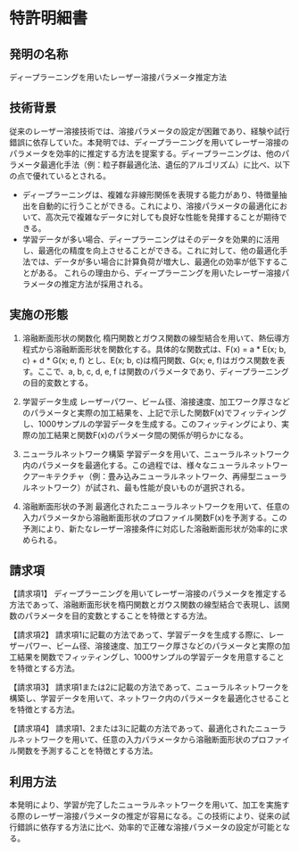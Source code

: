# 特許明細書
## 発明の名称
ディープラーニングを用いたレーザー溶接パラメータ推定方法

## 技術背景
従来のレーザー溶接技術では、溶接パラメータの設定が困難であり、経験や試行錯誤に依存していた。本発明では、ディープラーニングを用いてレーザー溶接のパラメータを効率的に推定する方法を提案する。ディープラーニングは、他のパラメータ最適化手法（例：粒子群最適化法、遺伝的アルゴリズム）に比べ、以下の点で優れているとされる。

- ディープラーニングは、複雑な非線形関係を表現する能力があり、特徴量抽出を自動的に行うことができる。これにより、溶接パラメータの最適化において、高次元で複雑なデータに対しても良好な性能を発揮することが期待できる。
- 学習データが多い場合、ディープラーニングはそのデータを効果的に活用し、最適化の精度を向上させることができる。これに対して、他の最適化手法では、データが多い場合に計算負荷が増大し、最適化の効率が低下することがある。
これらの理由から、ディープラーニングを用いたレーザー溶接パラメータの推定方法が採用される。

## 実施の形態
1. 溶融断面形状の関数化
楕円関数とガウス関数の線型結合を用いて、熱伝導方程式から溶融断面形状を関数化する。具体的な関数式は、F(x) = a * E(x; b, c) + d * G(x; e, f) とし、E(x; b, c)は楕円関数、G(x; e, f)はガウス関数を表す。ここで、a, b, c, d, e, f は関数のパラメータであり、ディープラーニングの目的変数とする。

2. 学習データ生成
レーザーパワー、ビーム径、溶接速度、加工ワーク厚さなどのパラメータと実際の加工結果を、上記で示した関数F(x)でフィッティングし、1000サンプルの学習データを生成する。このフィッティングにより、実際の加工結果と関数F(x)のパラメータ間の関係が明らかになる。

3. ニューラルネットワーク構築
学習データを用いて、ニューラルネットワーク内のパラメータを最適化する。この過程では、様々なニューラルネットワークアーキテクチャ（例：畳み込みニューラルネットワーク、再帰型ニューラルネットワーク）が試され、最も性能が良いものが選択される。

4. 溶融断面形状の予測
最適化されたニューラルネットワークを用いて、任意の入力パラメータから溶融断面形状のプロファイル関数F(x)を予測する。この予測により、新たなレーザー溶接条件に対応した溶融断面形状が効率的に求められる。

## 請求項
【請求項1】
ディープラーニングを用いてレーザー溶接のパラメータを推定する方法であって、溶融断面形状を楕円関数とガウス関数の線型結合で表現し、該関数のパラメータを目的変数とすることを特徴とする方法。

【請求項2】
請求項1に記載の方法であって、学習データを生成する際に、レーザーパワー、ビーム径、溶接速度、加工ワーク厚さなどのパラメータと実際の加工結果を関数でフィッティングし、1000サンプルの学習データを用意することを特徴とする方法。

【請求項3】
請求項1または2に記載の方法であって、ニューラルネットワークを構築し、学習データを用いて、ネットワーク内のパラメータを最適化させることを特徴とする方法。

【請求項4】
請求項1、2または3に記載の方法であって、最適化されたニューラルネットワークを用いて、任意の入力パラメータから溶融断面形状のプロファイル関数を予測することを特徴とする方法。

## 利用方法
本発明により、学習が完了したニューラルネットワークを用いて、加工を実施する際のレーザー溶接パラメータの推定が容易になる。この技術により、従来の試行錯誤に依存する方法に比べ、効率的で正確な溶接パラメータの設定が可能となる。

